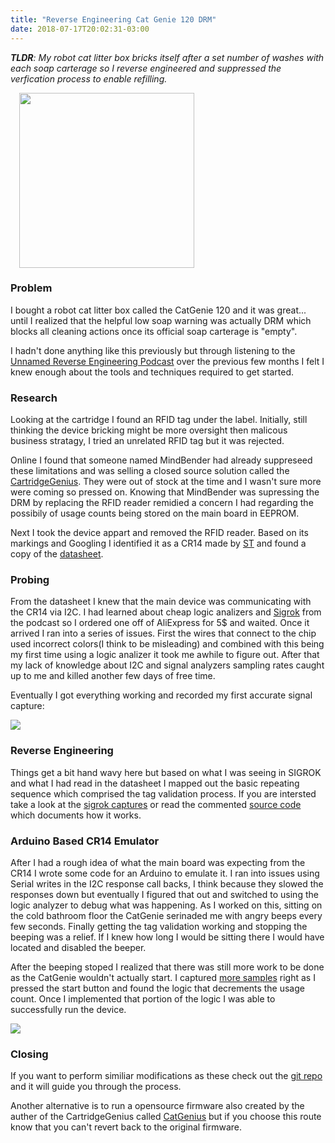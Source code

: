 ```yaml
---
title: "Reverse Engineering Cat Genie 120 DRM"
date: 2018-07-17T20:02:31-03:00
---
```


_**TLDR**: My robot cat litter box bricks itself after a set number of washes with each soap carterage so I reverse engineered and suppressed the verfication process to enable refilling._

<img src="//github.com/davidhampgonsalves/CR14-emulator-for-CatGenie-120/raw/master/catgenie.gif" class="right-justify" style="width: 280px; margin-left: 1em" />

### Problem
I bought a robot cat litter box called the CatGenie 120 and it was great... until I realized that the helpful low soap warning was actually DRM which blocks all cleaning actions once its official soap carterage is "empty".

I hadn't done anything like this previously but through listening to the [Unnamed Reverse Engineering Podcast](//reverseengineering.libsyn.com/) over the previous few months I felt I knew enough about the tools and techniques required to get started.

### Research
Looking at the cartridge I found an RFID tag under the label. Initially, still thinking the device bricking might be more oversight then malicous business stratagy, I tried an unrelated RFID tag but it was rejected.

Online I found that someone named MindBender had already suppreseed these limitations and was selling a closed source solution called the [CartridgeGenius](http://cartridgegenius.com/). They were out of stock at the time and I wasn't sure more were coming so pressed on. Knowing that MindBender was supressing the DRM by replacing the RFID reader remidied a concern I had regarding the possibily of usage counts being stored on the main board in EEPROM.

Next I took the device appart and removed the RFID reader. Based on its markings and Googling I identified it as a CR14 made by [ST](//www.st.com/) and found a copy of the [datasheet](https://github.com/davidhampgonsalves/CR14-emulator-for-CatGenie-120/raw/master/CR14-datasheet.pdf).

### Probing
From the datasheet I knew that the main device was communicating with the CR14 via I2C. I had learned about cheap logic analizers and [Sigrok](//sigrok.org/) from the podcast so I ordered one off of AliExpress for 5$ and waited. Once it arrived I ran into a series of issues. First the wires that connect to the chip used incorrect colors(I think to be misleading) and combined with this being my first time using a logic analizer it took me awhile to figure out. After that my lack of knowledge about I2C and signal analyzers sampling rates caught up to me and killed another few days of free time.

Eventually I got everything working and recorded my first accurate signal capture:

![](/images/cr14/sigrok-screenshot-1.png)

### Reverse Engineering
Things get a bit hand wavy here but based on what I was seeing in SIGROK and what I had read in the datasheet I mapped out the basic repeating sequence which comprised the tag validation process. If you are intersted take a look at the [sigrok captures](//github.com/davidhampgonsalves/CR14-emulator-for-CatGenie-120/raw/master/tag-validation.sr) or read the commented [source code](//github.com/davidhampgonsalves/CR14-emulator-for-CatGenie-120/blob/master/src/main.cpp) which documents how it works.

### Arduino Based CR14 Emulator
After I had a rough idea of what the main board was expecting from the CR14 I wrote some code for an Arduino to emulate it. I ran into issues using Serial writes in the I2C response call backs, I think because they slowed the responses down but eventually I figured that out and switched to using the logic analyzer to debug what was happening. As I worked on this, sitting on the cold bathroom floor the CatGenie serinaded me with angry beeps every few seconds. Finally getting the tag validation working and stopping the beeping was a relief. If I knew how long I would be sitting there I would have located and disabled the beeper.

After the beeping stoped I realized that there was still more work to be done as the CatGenie wouldn't actually start. I captured [more samples](//github.com/davidhampgonsalves/CR14-emulator-for-CatGenie-120/raw/master/write-remaining-count.sr) right as I pressed the start button and found the logic that decrements the usage count. Once I implemented that portion of the logic I was able to successfully run the device.

![](/images/cr14/sigrok-screenshot-2.png)

### Closing
If you want to perform similiar modifications as these check out the [git repo](//github.com/davidhampgonsalves/CR14-emulator-for-CatGenie-120) and it will guide you through the process.

Another alternative is to run a opensource firmware also created by the auther of the CartridgeGenius called [CatGenius](https://github.com/CatGenius/catgenius/) but if you choose this route know that you can't revert back to the original firmware.
